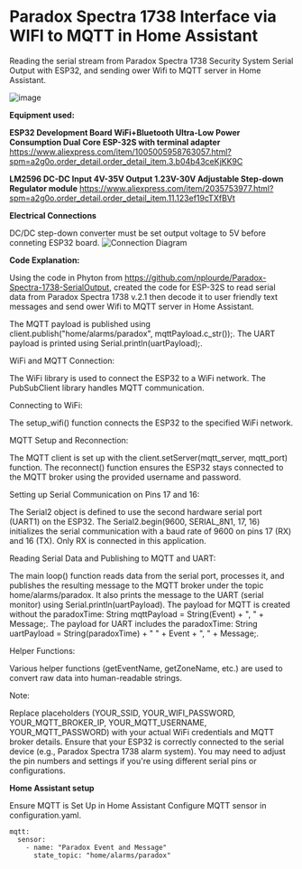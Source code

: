 # Paradox Spectra 1738 Interface via WIFI to MQTT in Home Assistant

Reading the serial stream from Paradox Spectra 1738 Security System Serial Output with ESP32, and sending ower Wifi to MQTT server in Home Assistant. 

![image](https://github.com/user-attachments/assets/139da3f6-5b41-4e8d-b6fd-3a532aab6416)


**Equipment used:**

**ESP32 Development Board WiFi+Bluetooth Ultra-Low Power Consumption Dual Core ESP-32S with terminal adapter**
https://www.aliexpress.com/item/1005005958763057.html?spm=a2g0o.order_detail.order_detail_item.3.b04b43ceKjKK9C

**LM2596 DC-DC Input 4V-35V Output 1.23V-30V Adjustable Step-down Regulator module**
https://www.aliexpress.com/item/2035753977.html?spm=a2g0o.order_detail.order_detail_item.11.123ef19cTXfBVt

**Electrical Connections**

DC/DC step-down converter must be set output voltage to 5V before conneting ESP32 board.
![Connection Diagram](https://github.com/user-attachments/assets/3c20b173-1026-4cd1-9d6c-a3f54486b4d7)


**Code Explanation:**

Using the code in Phyton from https://github.com/nplourde/Paradox-Spectra-1738-SerialOutput,  created the code for ESP-32S to read serial data from Paradox Spectra 1738 v.2.1 then decode it to user friendly text messages and send ower Wifi to MQTT server in Home Assistant. 

The MQTT payload is published using client.publish("home/alarms/paradox", mqttPayload.c_str());.
The UART payload is printed using Serial.println(uartPayload);.

WiFi and MQTT Connection:

The WiFi library is used to connect the ESP32 to a WiFi network.
The PubSubClient library handles MQTT communication.

Connecting to WiFi:

The setup_wifi() function connects the ESP32 to the specified WiFi network.

MQTT Setup and Reconnection:

The MQTT client is set up with the client.setServer(mqtt_server, mqtt_port) function.
The reconnect() function ensures the ESP32 stays connected to the MQTT broker using the provided username and password.

Setting up Serial Communication on Pins 17 and 16:

The Serial2 object is defined to use the second hardware serial port (UART1) on the ESP32.
The Serial2.begin(9600, SERIAL_8N1, 17, 16) initializes the serial communication with a baud rate of 9600 on pins 17 (RX) and 16 (TX). Only RX is connected in this application.

Reading Serial Data and Publishing to MQTT and UART:

The main loop() function reads data from the serial port, processes it, and publishes the resulting message to the MQTT broker under the topic home/alarms/paradox.
It also prints the message to the UART (serial monitor) using Serial.println(uartPayload).
The payload for MQTT is created without the paradoxTime: String mqttPayload = String(Event) + ", " + Message;.
The payload for UART includes the paradoxTime: String uartPayload = String(paradoxTime) + " " + Event + ", " + Message;.

Helper Functions:

Various helper functions (getEventName, getZoneName, etc.) are used to convert raw data into human-readable strings.

Note:

Replace placeholders (YOUR_SSID, YOUR_WIFI_PASSWORD, YOUR_MQTT_BROKER_IP, YOUR_MQTT_USERNAME, YOUR_MQTT_PASSWORD) with your actual WiFi credentials and MQTT broker details.
Ensure that your ESP32 is correctly connected to the serial device (e.g., Paradox Spectra 1738 alarm system). You may need to adjust the pin numbers and settings if you're using different serial pins or configurations.

**Home Assistant setup**

Ensure MQTT is Set Up in Home Assistant 
Configure MQTT sensor in configuration.yaml.

    mqtt:
      sensor:
        - name: "Paradox Event and Message"
          state_topic: "home/alarms/paradox"

